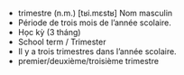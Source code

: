- trimestre (n.m.)	[tʁi.mɛstʁ]	Nom masculin
- Période de trois mois de l’année scolaire.
- Học kỳ (3 tháng)
- School term / Trimester
- Il y a trois trimestres dans l’année scolaire.
- premier/deuxième/troisième trimestre